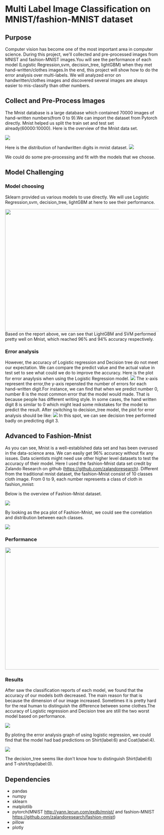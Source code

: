 # Multi Label Image Classification on MNIST/fashion-MNIST dataset
## Purpose
Computer vision has become one of the most important area in computer science. During this project, we'll collected and pre-processed images from MNIST and fashion-MNIST images.You will see the performance of each model (Logistic Regression,svm, decision_tree, lightGBM) when they met hand-written/clothes images.In the end, this project will show how to do the error analysis over multi-labels. We will analyzed error on handwritten/clothes images and discovered several images are always easier to mis-classify than other numbers.

## Collect and Pre-Process Images
The Mnist database is a large database which contained 70000 images of hand-written numbers(from 0 to 9).We can import the dataset from Pytorch directly. Mnist helped us split the train set and test set already(60000:10000). Here is the overview of the Mnist data set.

<img src= "image/mnist_sample.png">

Here is the distribution of handwritten digits in mnist dataset.
<img src= "image/pca_mnist.png">

We could do some pre-processing and fit with the models that we choose.

## Model Challenging
### Model choosing
Sklearn provided us various models to use directly. We will use Logistic Regression,svm, decision_tree, lightGBM at here to see their performance.


<img src= "image/accuracy_comparison-mnist.png" height=400 width=700>
Based on the report above, we can see that LightGBM and SVM performed pretty well on Mnist, which reached 96% and 94% accuracy respectively. 

### Error analysis 
However, the accuracy of Logistic regression and Decision tree do not meet our expectation. We can compare the predict value and the actual value in test set to see what could we do to improve the accuracy. Here is the plot for error anaylysis when using the Logistic Regression model.
<img src= "image/error-analysis.png">
The x-axis represent the error,the y-axis repensted the number of errors for each hand-written digit.For instance, we can find that when we predict number 0, number 8 is the most common error that the model would made. That is because people has different writing style. In some cases, the hand written digit 8 is similar to 0 which might lead some mikstakes for the model to predict the result.
After switching to decision_tree model, the plot for error analysis should be like:
<img src= "image/error-analysis-tree.png">
In this spot, we can see decision tree performed badly on predicting digit 3. 
## Advanced to Fashion-Mnist
As you can see, Mnist is a well-established data set and has been overused in the data-science area. We can easily get 96% accuracy without fix any issues. Data scientists might need use other higher level datasets to test the accuracy of their model. Here I used the fashion-Mnist data set credit by Zalando Research on github (https://github.com/zalandoresearch). Different from the traditional mnist dataset, the fashion-Mnist consist of 10 classes cloth image. 
From 0 to 9, each number represents a class of cloth in fashion_mnist:

Below is the overview of Fashion-Mnist dataset.

<img src= "image/fashion_minst_overview.png">

By looking as the pca plot of Fashion-Mnist, we could see the correlation and distribution between each classes.

<img src= "image/pca_fashion.png">

### Performance
<img src= "image/accuracy_comparison.png" height=400 width=700>

### Results 
After saw the classification reports of each model, we found that the accuracy of our models both decreased. The main reason for that is because the dimension of our image increased. Sometimes it is pretty hard for the real human to distinguish the difference between some clothes.The accuracy of Logistic regression and Decision tree are still the two worst model based on performance.

<img src= "image/error_fashion_log.png">

By ploting the error analysis graph of using logistic regression, we could find that the model had bad predictions on Shirt(label:6) and Coat(label:4).

<img src= "image/error_fashion_tree.png">

The decision_tree seems like don't know how to distinguish Shirt(label:6) and T-shirt/top(label:0).

## Dependencies
- pandas
- numpy
- sklearn
- matplotlib
- pytorch(MNIST http://yann.lecun.com/exdb/mnist/ and fashion-MNIST https://github.com/zalandoresearch/fashion-mnist)
- pillow
- plotly
